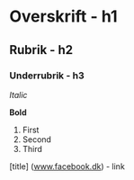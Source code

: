 # Overskrift - h1
## Rubrik - h2
### Underrubrik - h3

*Italic*

**Bold**

1. First
2. Second
3. Third

[title] (www.facebook.dk) - link
